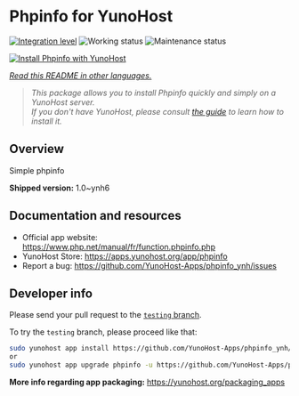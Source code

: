 <!--
N.B.: This README was automatically generated by <https://github.com/YunoHost/apps/tree/master/tools/readme_generator>
It shall NOT be edited by hand.
-->

# Phpinfo for YunoHost

[![Integration level](https://dash.yunohost.org/integration/phpinfo.svg)](https://ci-apps.yunohost.org/ci/apps/phpinfo/) ![Working status](https://ci-apps.yunohost.org/ci/badges/phpinfo.status.svg) ![Maintenance status](https://ci-apps.yunohost.org/ci/badges/phpinfo.maintain.svg)

[![Install Phpinfo with YunoHost](https://install-app.yunohost.org/install-with-yunohost.svg)](https://install-app.yunohost.org/?app=phpinfo)

*[Read this README in other languages.](./ALL_README.md)*

> *This package allows you to install Phpinfo quickly and simply on a YunoHost server.*  
> *If you don't have YunoHost, please consult [the guide](https://yunohost.org/install) to learn how to install it.*

## Overview

Simple phpinfo

**Shipped version:** 1.0~ynh6
## Documentation and resources

- Official app website: <https://www.php.net/manual/fr/function.phpinfo.php>
- YunoHost Store: <https://apps.yunohost.org/app/phpinfo>
- Report a bug: <https://github.com/YunoHost-Apps/phpinfo_ynh/issues>

## Developer info

Please send your pull request to the [`testing` branch](https://github.com/YunoHost-Apps/phpinfo_ynh/tree/testing).

To try the `testing` branch, please proceed like that:

```bash
sudo yunohost app install https://github.com/YunoHost-Apps/phpinfo_ynh/tree/testing --debug
or
sudo yunohost app upgrade phpinfo -u https://github.com/YunoHost-Apps/phpinfo_ynh/tree/testing --debug
```

**More info regarding app packaging:** <https://yunohost.org/packaging_apps>

